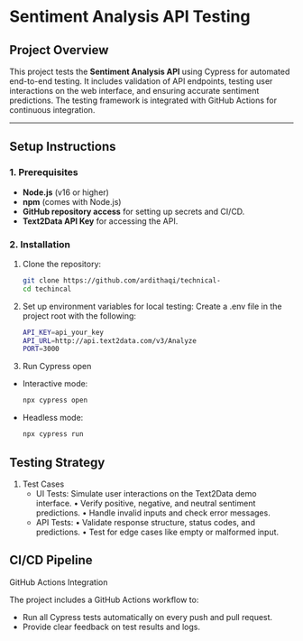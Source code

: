 # **Sentiment Analysis API Testing**

## **Project Overview**

This project tests the **Sentiment Analysis API** using Cypress for automated end-to-end testing. It includes validation of API endpoints, testing user interactions on the web interface, and ensuring accurate sentiment predictions. The testing framework is integrated with GitHub Actions for continuous integration.

---

## **Setup Instructions**

### **1. Prerequisites**
- **Node.js** (v16 or higher)
- **npm** (comes with Node.js)
- **GitHub repository access** for setting up secrets and CI/CD.
- **Text2Data API Key** for accessing the API.

### **2. Installation**
1. Clone the repository:
   ```bash
   git clone https://github.com/ardithaqi/technical-
   cd techincal

2.	Set up environment variables for local testing:
    Create a .env file in the project root with the following:
    ```bash
    API_KEY=api_your_key
    API_URL=http://api.text2data.com/v3/Analyze
    PORT=3000

3. Run Cypress open
- Interactive mode:
    ```bash
    npx cypress open
- Headless mode:
    ```bash
    npx cypress run


## Testing Strategy

1. Test Cases
	-	UI Tests: Simulate user interactions on the Text2Data demo interface.
	•	Verify positive, negative, and neutral sentiment predictions.
	•	Handle invalid inputs and check error messages.
	-	API Tests:
	•	Validate response structure, status codes, and predictions.
	•	Test for edge cases like empty or malformed input.

## CI/CD Pipeline

GitHub Actions Integration

The project includes a GitHub Actions workflow to:
- 	Run all Cypress tests automatically on every push and pull request.
- 	Provide clear feedback on test results and logs.
